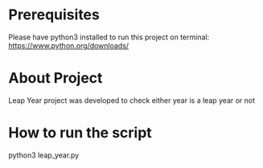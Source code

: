 # Prerequisites
Please have python3 installed to run this project on terminal: https://www.python.org/downloads/

# About Project
Leap Year project was developed to check either year is a leap year or not

# How to run the script
python3 leap_year.py